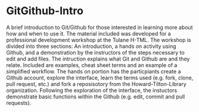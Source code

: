# GitGithub-Intro
A brief introduction to Git/Github for those interested in learning more about how and when to use it. The material included was developed for a professional development workshop at the Tulane H-TML.
The workshop is divided into three sections: An introduction, a hands on activity using Github, and a demonstration by the instructors of the steps necessary to edit and add files.  The intruction explains what Git and Github are and they relate.  Included are examples, cheat sheet terms and an example of a simplified workflow.  The hands on portion has the particpiants create a Github account, explore the interface, learn the terms used (e.g. fork, clone, pull request, etc.) and fork a reposisotory from the Howard-Tilton-Library organization. Following the exploration of the interface, the instuctors demonstrate basic functions within the Github (e.g. edit, commit and pull requests). 

